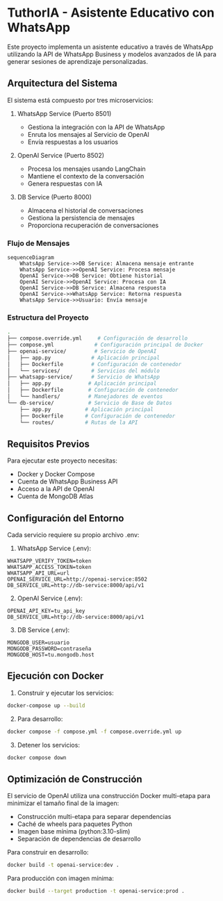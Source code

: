 # TuthorIA - Asistente Educativo con WhatsApp

Este proyecto implementa un asistente educativo a través de WhatsApp utilizando la API de WhatsApp Business y modelos avanzados de IA para generar sesiones de aprendizaje personalizadas.

## Arquitectura del Sistema

El sistema está compuesto por tres microservicios:

1. WhatsApp Service (Puerto 8501)
   - Gestiona la integración con la API de WhatsApp
   - Enruta los mensajes al Servicio de OpenAI
   - Envía respuestas a los usuarios

2. OpenAI Service (Puerto 8502)
   - Procesa los mensajes usando LangChain
   - Mantiene el contexto de la conversación
   - Genera respuestas con IA

3. DB Service (Puerto 8000)
   - Almacena el historial de conversaciones
   - Gestiona la persistencia de mensajes
   - Proporciona recuperación de conversaciones

### Flujo de Mensajes
```mermaid
sequenceDiagram
    WhatsApp Service->>DB Service: Almacena mensaje entrante
    WhatsApp Service->>OpenAI Service: Procesa mensaje
    OpenAI Service->>DB Service: Obtiene historial
    OpenAI Service->>OpenAI Service: Procesa con IA
    OpenAI Service->>DB Service: Almacena respuesta
    OpenAI Service->>WhatsApp Service: Retorna respuesta
    WhatsApp Service->>Usuario: Envía mensaje
```

### Estructura del Proyecto

```bash
.
├── compose.override.yml     # Configuración de desarrollo
├── compose.yml             # Configuración principal de Docker
├── openai-service/         # Servicio de OpenAI
│   ├── app.py             # Aplicación principal
│   ├── Dockerfile         # Configuración de contenedor
│   └── services/          # Servicios del módulo
├── whatsapp-service/      # Servicio de WhatsApp
│   ├── app.py            # Aplicación principal
│   ├── Dockerfile        # Configuración de contenedor
│   └── handlers/         # Manejadores de eventos
└── db-service/           # Servicio de Base de Datos
    ├── app.py           # Aplicación principal
    ├── Dockerfile       # Configuración de contenedor
    └── routes/          # Rutas de la API
```

## Requisitos Previos

Para ejecutar este proyecto necesitas:

- Docker y Docker Compose
- Cuenta de WhatsApp Business API
- Acceso a la API de OpenAI
- Cuenta de MongoDB Atlas

## Configuración del Entorno

Cada servicio requiere su propio archivo .env:

1. WhatsApp Service (.env):
```env
WHATSAPP_VERIFY_TOKEN=token
WHATSAPP_ACCESS_TOKEN=token
WHATSAPP_API_URL=url
OPENAI_SERVICE_URL=http://openai-service:8502
DB_SERVICE_URL=http://db-service:8000/api/v1
```

2. OpenAI Service (.env):
```env
OPENAI_API_KEY=tu_api_key
DB_SERVICE_URL=http://db-service:8000/api/v1
```

3. DB Service (.env):
```env
MONGODB_USER=usuario
MONGODB_PASSWORD=contraseña
MONGODB_HOST=tu.mongodb.host
```

## Ejecución con Docker

1. Construir y ejecutar los servicios:
```bash
docker-compose up --build
```

2. Para desarrollo:
```bash
docker compose -f compose.yml -f compose.override.yml up
```

3. Detener los servicios:
```bash
docker compose down
```

## Optimización de Construcción

El servicio de OpenAI utiliza una construcción Docker multi-etapa para minimizar el tamaño final de la imagen:

- Construcción multi-etapa para separar dependencias
- Caché de wheels para paquetes Python
- Imagen base mínima (python:3.10-slim)
- Separación de dependencias de desarrollo

Para construir en desarrollo:
```bash
docker build -t openai-service:dev .
```

Para producción con imagen mínima:
```bash
docker build --target production -t openai-service:prod .
```
